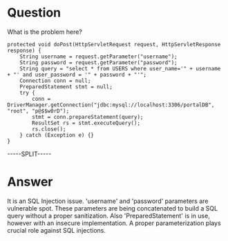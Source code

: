 # Question
 
What is the problem here?
 
```
protected void doPost(HttpServletRequest request, HttpServletResponse response) {
    String username = request.getParameter("username");
    String password = request.getParameter("password");
    String query = "select * from USERS where user_name='" + username + "' and user_password = '" + password + "'";
    Connection conn = null;
    PreparedStatement stmt = null;
    try {
        conn = DriverManager.getConnection("jdbc:mysql://localhost:3306/portalDB", "root", "p@$$w0rD");
        stmt = conn.prepareStatement(query);
        ResultSet rs = stmt.executeQuery();
        rs.close();
    } catch (Exception e) {} 
}
```
 
-----SPLIT-----
 
# Answer

It is an SQL Injection issue. 'username' and 'password' parameters are vulnerable spot. These parameters are being concatenated to build a SQL query without a proper sanitization. Also 'PreparedStatement' is in use, however with an insecure implementation. A proper parameterization plays crucial role against SQL injections.
